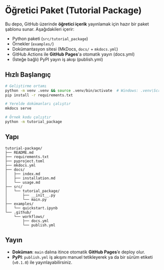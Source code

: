 # Öğretici Paket (Tutorial Package)

Bu depo, GitHub üzerinde **öğretici içerik** yayınlamak için hazır bir paket şablonu sunar.
Aşağıdakileri içerir:
- Python paketi (`src/tutorial_package`)
- Örnekler (`examples/`)
- Dokümantasyon sitesi (MkDocs, `docs/` + `mkdocs.yml`)
- GitHub Actions ile **GitHub Pages**'a otomatik yayın (docs.yml)
- (İsteğe bağlı) PyPI yayın iş akışı (publish.yml)

## Hızlı Başlangıç
```bash
# Geliştirme ortamı
python -m venv .venv && source .venv/bin/activate  # Windows: .venv\Scripts\activate
pip install -r requirements.txt

# Yerelde dokümanları çalıştır
mkdocs serve

# Örnek kodu çalıştır
python -m tutorial_package
```

## Yapı
```
tutorial-package/
├── README.md
├── requirements.txt
├── pyproject.toml
├── mkdocs.yml
├── docs/
│   ├── index.md
│   ├── installation.md
│   └── usage.md
├── src/
│   └── tutorial_package/
│       ├── __init__.py
│       └── main.py
├── examples/
│   └── quickstart.ipynb
└── .github/
    └── workflows/
        ├── docs.yml
        └── publish.yml
```

## Yayın
- **Doküman**: `main` dalına itince otomatik **GitHub Pages**’e deploy olur.
- **PyPI**: `publish.yml` iş akışını manuel tetikleyerek ya da bir sürüm etiketi (`v0.1.0`) ile yayınlayabilirsiniz.
